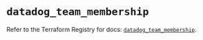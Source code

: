 # `datadog_team_membership`

Refer to the Terraform Registry for docs: [`datadog_team_membership`](https://registry.terraform.io/providers/datadog/datadog/3.65.0/docs/resources/team_membership).
